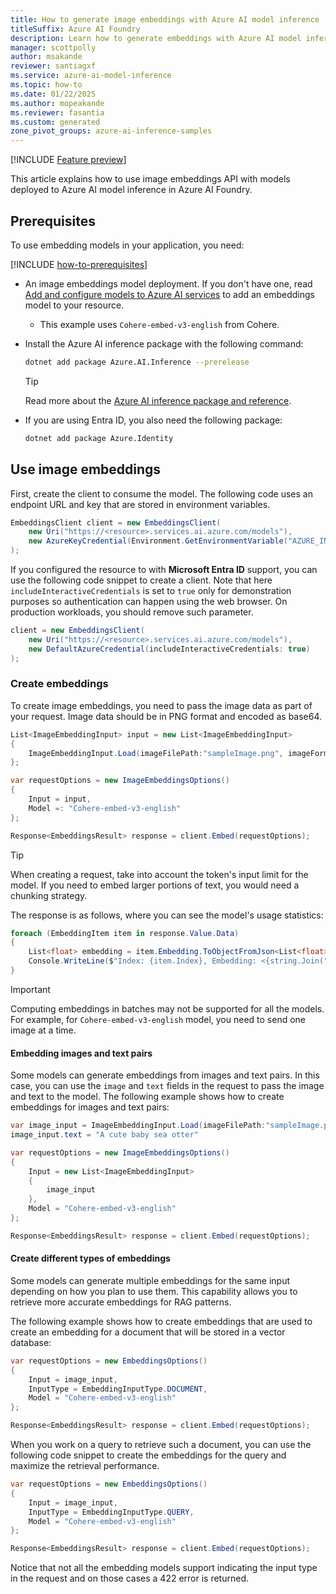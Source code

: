 ```yaml
---
title: How to generate image embeddings with Azure AI model inference
titleSuffix: Azure AI Foundry
description: Learn how to generate embeddings with Azure AI model inference
manager: scottpolly
author: msakande
reviewer: santiagxf
ms.service: azure-ai-model-inference
ms.topic: how-to
ms.date: 01/22/2025
ms.author: mopeakande
ms.reviewer: fasantia
ms.custom: generated
zone_pivot_groups: azure-ai-inference-samples
---
```


[!INCLUDE [Feature preview](~/reusable-content/ce-skilling/azure/includes/ai-studio/includes/feature-preview.md)]

This article explains how to use image embeddings API with models deployed to Azure AI model inference in Azure AI Foundry.

## Prerequisites

To use embedding models in your application, you need:

[!INCLUDE [how-to-prerequisites](../how-to-prerequisites.md)]

* An image embeddings model deployment. If you don't have one, read [Add and configure models to Azure AI services](../../how-to/create-model-deployments.md) to add an embeddings model to your resource.

  * This example uses `Cohere-embed-v3-english` from Cohere.

* Install the Azure AI inference package with the following command:

    ```bash
    dotnet add package Azure.AI.Inference --prerelease
    ```
    
    > [!TIP]
    > Read more about the [Azure AI inference package and reference](https://aka.ms/azsdk/azure-ai-inference/python/reference).

* If you are using Entra ID, you also need the following package:

    ```bash
    dotnet add package Azure.Identity
    ```

## Use image embeddings

First, create the client to consume the model. The following code uses an endpoint URL and key that are stored in environment variables.


```csharp
EmbeddingsClient client = new EmbeddingsClient(
    new Uri("https://<resource>.services.ai.azure.com/models"),
    new AzureKeyCredential(Environment.GetEnvironmentVariable("AZURE_INFERENCE_CREDENTIAL"))
);
```

If you configured the resource to with **Microsoft Entra ID** support, you can use the following code snippet to create a client. Note that here `includeInteractiveCredentials` is set to `true` only for demonstration purposes so authentication can happen using the web browser. On production workloads, you should remove such parameter.

```csharp
client = new EmbeddingsClient(
    new Uri("https://<resource>.services.ai.azure.com/models"),
    new DefaultAzureCredential(includeInteractiveCredentials: true)
);
```

### Create embeddings

To create image embeddings, you need to pass the image data as part of your request. Image data should be in PNG format and encoded as base64.

```csharp
List<ImageEmbeddingInput> input = new List<ImageEmbeddingInput>
{
    ImageEmbeddingInput.Load(imageFilePath:"sampleImage.png", imageFormat:"png")
};

var requestOptions = new ImageEmbeddingsOptions()
{
    Input = input,
    Model =: "Cohere-embed-v3-english"
};

Response<EmbeddingsResult> response = client.Embed(requestOptions);
```

> [!TIP]
> When creating a request, take into account the token's input limit for the model. If you need to embed larger portions of text, you would need a chunking strategy.

The response is as follows, where you can see the model's usage statistics:


```csharp
foreach (EmbeddingItem item in response.Value.Data)
{
    List<float> embedding = item.Embedding.ToObjectFromJson<List<float>>();
    Console.WriteLine($"Index: {item.Index}, Embedding: <{string.Join(", ", embedding)}>");
}
```

> [!IMPORTANT]
> Computing embeddings in batches may not be supported for all the models. For example, for `Cohere-embed-v3-english` model, you need to send one image at a time.

#### Embedding images and text pairs

Some models can generate embeddings from images and text pairs. In this case, you can use the `image` and `text` fields in the request to pass the image and text to the model. The following example shows how to create embeddings for images and text pairs:


```csharp
var image_input = ImageEmbeddingInput.Load(imageFilePath:"sampleImage.png", imageFormat:"png")
image_input.text = "A cute baby sea otter"

var requestOptions = new ImageEmbeddingsOptions()
{
    Input = new List<ImageEmbeddingInput>
    {
        image_input
    },
    Model = "Cohere-embed-v3-english"
};

Response<EmbeddingsResult> response = client.Embed(requestOptions);
```

#### Create different types of embeddings

Some models can generate multiple embeddings for the same input depending on how you plan to use them. This capability allows you to retrieve more accurate embeddings for RAG patterns. 

The following example shows how to create embeddings that are used to create an embedding for a document that will be stored in a vector database:


```csharp
var requestOptions = new EmbeddingsOptions()
{
    Input = image_input,
    InputType = EmbeddingInputType.DOCUMENT, 
    Model = "Cohere-embed-v3-english"
};

Response<EmbeddingsResult> response = client.Embed(requestOptions);
```

When you work on a query to retrieve such a document, you can use the following code snippet to create the embeddings for the query and maximize the retrieval performance.


```csharp
var requestOptions = new EmbeddingsOptions()
{
    Input = image_input,
    InputType = EmbeddingInputType.QUERY,
    Model = "Cohere-embed-v3-english"
};

Response<EmbeddingsResult> response = client.Embed(requestOptions);
```

Notice that not all the embedding models support indicating the input type in the request and on those cases a 422 error is returned.
